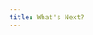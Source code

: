 ```yaml
---
title: What's Next?
---
```


<head>
  <title>Next Steps for Starting an App: Choose Your JavaScript Framework</title>
  <meta
    name="description"
    content="In order to build an Simulator app, you first need to choose the JavaScript framework you plan to use. Learn more about next steps for starting an app with Simulator."
  />
</head>
